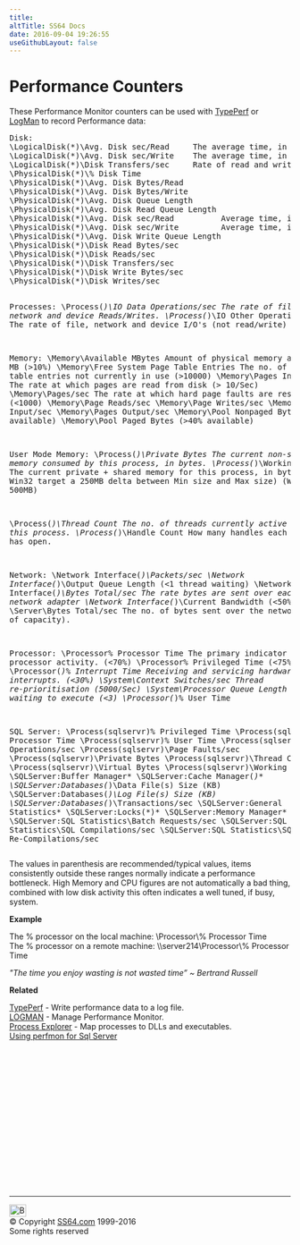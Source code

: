 ```yaml
---
title:
altTitle: SS64 Docs
date: 2016-09-04 19:26:55
useGithubLayout: false
---
```

<!-- #BeginLibraryItem "/Library/head_ntsyntax.lbi" --><!-- #EndLibraryItem --><h1>Performance Counters </h1>
<p>These Performance Monitor counters can be used with <a href="typeperf.html">TypePerf</a> or <a href="logman.html">LogMan</a> to record Performance data:</p>
<pre>Disk:
\LogicalDisk(*)\Avg. Disk sec/Read     The average time, in seconds, to read a block of data
\LogicalDisk(*)\Avg. Disk sec/Write    The average time, in seconds, to write a block of data
\LogicalDisk(*)\Disk Transfers/sec     Rate of read and write operations on the disk (&gt;80/sec)
\PhysicalDisk(*)\% Disk Time
\PhysicalDisk(*)\Avg. Disk Bytes/Read
\PhysicalDisk(*)\Avg. Disk Bytes/Write
\PhysicalDisk(*)\Avg. Disk Queue Length
\PhysicalDisk(*)\Avg. Disk Read Queue Length
\PhysicalDisk(*)\Avg. Disk sec/Read          Average time, in seconds, to read a block of data
\PhysicalDisk(*)\Avg. Disk sec/Write         Average time, in seconds, to write a block of data
\PhysicalDisk(*)\Avg. Disk Write Queue Length
\PhysicalDisk(*)\Disk Read Bytes/sec
\PhysicalDisk(*)\Disk Reads/sec
\PhysicalDisk(*)\Disk Transfers/sec
\PhysicalDisk(*)\Disk Write Bytes/sec
\PhysicalDisk(*)\Disk Writes/sec

Processes:
\Process(*)\IO Data Operations/sec      The rate of file, network and device Reads/Writes.
\Process(*)\IO Other Operations/sec     The rate of file, network and device I/O's (not read/write)

Memory:
\Memory\Available MBytes                Amount of physical memory available MB (&gt;10%)
\Memory\Free System Page Table Entries  The no. of page table entries not currently in use (&gt;10000)
\Memory\Pages Input/sec                 The rate at which pages are read from disk (&gt; 10/Sec)
\Memory\Pages/sec                       The rate at which hard page faults are resolved (&lt;1000)
\Memory\Page Reads/sec
\Memory\Page Writes/sec
\Memory\Pages Input/sec
\Memory\Pages Output/sec
\Memory\Pool Nonpaged Bytes        (&gt;40% available)
\Memory\Pool Paged Bytes           (&gt;40% available)

User Mode Memory:
\Process(*)\Private Bytes  The current non-shared memory consumed by this process, in bytes.
\Process(*)\Working Set    The current private + shared memory for this process, in bytes.
                           (On Win32 target a 250MB delta between Min size and Max size) (Win64 = 500MB)

\Process(*)\Thread Count   The no. of threads currently active in this process.
\Process(*)\Handle Count   How many handles each process has open.

Network:
\Network Interface(*)\Packets/sec
\Network Interface(*)\Output Queue Length  (&lt;1 thread waiting)
\Network Interface(*)\Bytes Total/sec      The rate bytes are sent over each network adapter
\Network Interface(*)\Current Bandwidth    (&lt;50%)
\Server\Bytes Total/sec                    The no. of bytes sent over the network (&lt;50% of capacity). 

Processor:
\Processor\% Processor Time       The primary indicator of processor activity. (&lt;70%) 
\Processor\% Privileged Time      (&lt;75%)
\Processor(*)\% Interrupt Time    Receiving and servicing hardware interrupts. (&lt;30%)
\System\Context Switches/sec      Thread re-prioritisation (5000/Sec)
\System\Processor Queue Length    Threads waiting to execute (&lt;3)
\Processor(*)\% User Time

SQL Server:
\Process(sqlservr)\% Privileged Time
\Process(sqlservr)\% Processor Time
\Process(sqlservr)\% User Time
\Process(sqlservr)\IO Data Operations/sec
\Process(sqlservr)\Page Faults/sec
\Process(sqlservr)\Private Bytes
\Process(sqlservr)\Thread Count
\Process(sqlservr)\Virtual Bytes
\Process(sqlservr)\Working Set
\SQLServer:Buffer Manager\*
\SQLServer:Cache Manager(*)\*
\SQLServer:Databases(*)\Data File(s) Size (KB)
\SQLServer:Databases(*)\Log File(s) Size (KB)
\SQLServer:Databases(*)\Transactions/sec
\SQLServer:General Statistics\*
\SQLServer:Locks(*)\*
\SQLServer:Memory Manager\*
\SQLServer:SQL Statistics\Batch Requests/sec
\SQLServer:SQL Statistics\SQL Compilations/sec
\SQLServer:SQL Statistics\SQL Re-Compilations/sec
</pre>
<p>The values in parenthesis are recommended/typical values, items consistently outside these ranges normally indicate a performance bottleneck. High Memory and CPU figures are not automatically a bad thing, combined with low disk activity this often indicates a well tuned, if busy, system.
</p><p><b>Example</b>
</p><p>The % processor on the local machine: <span class="code">\Processor\% Processor Time<br>
</span>The % processor on a remote machine: <span class="code">\\server214\Processor\% Processor Time</span>
</p><p class="quote"><i>"The time you enjoy wasting is not wasted time” ~ Bertrand Russell</i>
</p><p><b>Related</b>
</p><p><a href="typeperf.html">TypePerf</a> - Write performance data to a log file.<br>
<a href="logman.html">LOGMAN</a> - Manage Performance Monitor.<br>
<a href="http://technet.microsoft.com/en-us/sysinternals/bb896653.aspx">Process Explorer</a> - 
Map processes to DLLs and executables. <br>
<a href="http://www.brentozar.com/archive/2006/12/dba-101-using-perfmon-for-sql-performance-tuning/">Using perfmon for Sql Server</a> 
<!-- #BeginLibraryItem "/Library/foot_nt.lbi" --></p><p>
<!-- windows300 -->
<ins class="adsbygoogle" style="display:inline-block;width:300px;height:250px" data-ad-client="ca-pub-6140977852749469" data-ad-slot="7649547908"></ins>
<script>
(adsbygoogle = window.adsbygoogle || []).push({});
</script></p>
<hr>
<div id="bl" class="footer"><a href="syntax-performance-counters.html#"><img src="../images/top.png" width="30" height="22" alt="Back to the Top"></a></div>
<div id="br" class="footer, tagline">© Copyright <a href="../index.html">SS64.com</a> 1999-2016<br>
Some rights reserved</div><!-- #EndLibraryItem -->

